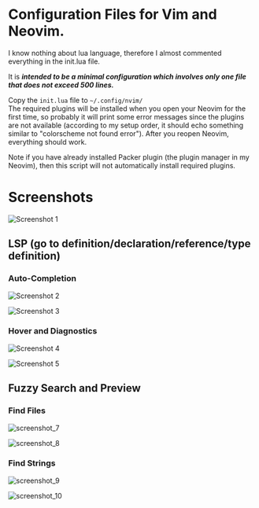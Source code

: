 # Configuration Files for Vim and Neovim.

I know nothing about lua language, therefore I almost commented everything in the init.lua file. 

It is **_intended to be a minimal configuration which involves only one file that does not exceed 500 lines._**

Copy the `init.lua` file to `~/.config/nvim/`  
The required plugins will be installed when you open your Neovim for the first time, so probably it will print some error messages since the plugins are not available (according to my setup order, it should echo something similar to "colorscheme not found error"). After you reopen Neovim, everything should work.

Note if you have already installed Packer plugin (the plugin manager in my Neovim), then this script will not automatically install required plugins.

# Screenshots
![Screenshot 1](https://user-images.githubusercontent.com/78126249/209620932-6b244873-9da6-47a8-9eb3-91ce6051df0e.png)

## LSP (go to definition/declaration/reference/type definition)
### Auto-Completion
![Screenshot 2](https://user-images.githubusercontent.com/78126249/209620000-b94f2812-b285-4614-803b-cc0b93657aa2.png)

![Screenshot 3](https://user-images.githubusercontent.com/78126249/209620276-b3b1bc5f-b1f1-41fa-bd53-fb40745356d3.png)

### Hover and Diagnostics
![Screenshot 4](https://user-images.githubusercontent.com/78126249/209624149-55346f70-e4a7-4cd4-8526-f49afbb4870e.png)

![Screenshot 5](https://user-images.githubusercontent.com/78126249/209623775-c9fcaaa0-3c17-40ac-a29f-f59e9c542c98.png)



## Fuzzy Search and Preview
### Find Files
![screenshot_7](https://user-images.githubusercontent.com/78126249/207732847-96d6216a-77a7-4f67-801f-e3ef82d31152.png)

![screenshot_8](https://user-images.githubusercontent.com/78126249/207732877-2ead0afa-d1bd-483e-97ba-15c310536dbc.png)

### Find Strings
![screenshot_9](https://user-images.githubusercontent.com/78126249/207732884-25d0ca61-feb9-4b45-ab7a-b7fbe39d69d1.png)

![screenshot_10](https://user-images.githubusercontent.com/78126249/207732657-08cd49a7-4046-416e-9f5a-b162b07230c1.png)
